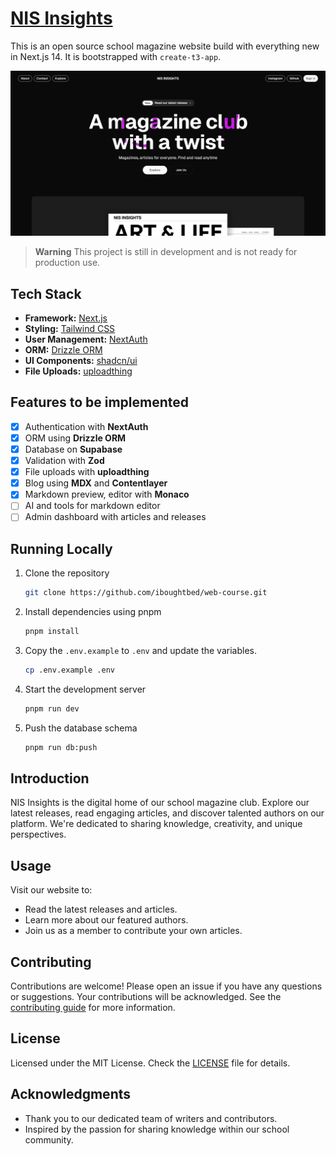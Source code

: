 # [NIS Insights](https://nis-insights.org)

This is an open source school magazine website build with everything new in Next.js 14. It is bootstrapped with `create-t3-app`.

[![NIS Insights](./public/og.png)](https://nis-insights.org/)

> **Warning**
> This project is still in development and is not ready for production use.

## Tech Stack

- **Framework:** [Next.js](https://nextjs.org)
- **Styling:** [Tailwind CSS](https://tailwindcss.com)
- **User Management:** [NextAuth](https://next-auth.js.org)
- **ORM:** [Drizzle ORM](https://orm.drizzle.team)
- **UI Components:** [shadcn/ui](https://ui.shadcn.com)
- **File Uploads:** [uploadthing](https://uploadthing.com)

## Features to be implemented

- [x] Authentication with **NextAuth**
- [x] ORM using **Drizzle ORM**
- [x] Database on **Supabase**
- [x] Validation with **Zod**
- [x] File uploads with **uploadthing**
- [x] Blog using **MDX** and **Contentlayer**
- [x] Markdown preview, editor with **Monaco**
- [ ] AI and tools for markdown editor
- [ ] Admin dashboard with articles and releases

## Running Locally

1. Clone the repository

   ```bash
   git clone https://github.com/iboughtbed/web-course.git
   ```

2. Install dependencies using pnpm

   ```bash
   pnpm install
   ```

3. Copy the `.env.example` to `.env` and update the variables.

   ```bash
   cp .env.example .env
   ```

4. Start the development server

   ```bash
   pnpm run dev
   ```

5. Push the database schema

   ```bash
   pnpm run db:push
   ```

## Introduction

NIS Insights is the digital home of our school magazine club. Explore our latest releases, read engaging articles, and discover talented authors on our platform. We're dedicated to sharing knowledge, creativity, and unique perspectives.

## Usage

Visit our website to:

- Read the latest releases and articles.
- Learn more about our featured authors.
- Join us as a member to contribute your own articles.

## Contributing

Contributions are welcome! Please open an issue if you have any questions or suggestions. Your contributions will be acknowledged. See the [contributing guide](./CONTRIBUTING.md) for more information.

## License

Licensed under the MIT License. Check the [LICENSE](./LICENSE.md) file for details.

## Acknowledgments

- Thank you to our dedicated team of writers and contributors.
- Inspired by the passion for sharing knowledge within our school community.
